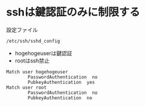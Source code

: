 # sshは鍵認証のみに制限する

設定ファイル 
```bash
/etc/ssh/sshd_config
```

* hogehogeuserは鍵認証
* rootはssh禁止

```sshd_config
Match user hogehogeuser
        PasswordAuthentication  no
        PubkeyAuthentication  yes
Match user root
        PasswordAuthentication  no
        PubkeyAuthentication  no
```

